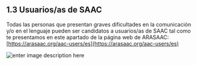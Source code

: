 ## 1.3 Usuarios/as de SAAC


Todas las personas que presentan graves dificultades en la comunicación y/o en el lenguaje pueden ser candidatos a usuarios/as de SAAC tal como te presentamos en este apartado de la página web de ARASAAC: [https://arasaac.org/aac-users/es](https://arasaac.org/aac-users/es)

![enter image description here](https://static.arasaac.org/images/aularagon/arasaac_users.jpg)


<!--stackedit_data:
eyJoaXN0b3J5IjpbLTQ0NDQyNDE0OCwtMjA5MjQ1OTczMiwtMT
M3MDU1MzMyNV19
-->
